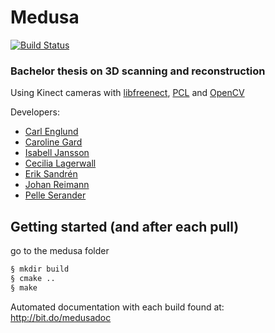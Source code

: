 # Medusa
[![Build Status](http://olkvartere.se:8181/job/Medusa/badge/icon)](http://olkvartere.se:8181/job/Medusa/)
### Bachelor thesis on 3D scanning and reconstruction
Using Kinect cameras with [libfreenect](https://github.com/OpenKinect/libfreenect), [PCL](https://github.com/PointCloudLibrary/pcl) and [OpenCV](https://github.com/Itseez/opencv)

Developers:
- [Carl Englund](https://github.com/CarlEnglund)
- [Caroline Gard](https://github.com/CarolineGard)
- [Isabell Jansson](https://github.com/isabelljansson)
- [Cecilia Lagerwall](https://github.com/cecla)
- [Erik Sandrén](http://git.io/erki)
- [Johan Reimann](https://github.com/johanreimann)
- [Pelle Serander](https://github.com/Pelse862)



## Getting started (and after each pull)
go to the medusa folder
```bash
§ mkdir build
§ cmake ..
§ make
```

Automated documentation with each build found at: http://bit.do/medusadoc

